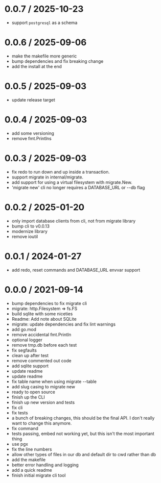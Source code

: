 # 0.0.7 / 2025-10-23

- support `postgresql` as a schema

# 0.0.6 / 2025-09-06

- make the makefile more generic
- bump dependencies and fix breaking change
- add the install at the end

# 0.0.5 / 2025-09-03

- update release target

# 0.0.4 / 2025-09-03

- add some versioning
- remove fmt.Printlns

# 0.0.3 / 2025-09-03

- fix redo to run down and up inside a transaction.
- support migrate in internal/migrate.
- add support for using a virtual filesystem with migrate.New.
- 'migrate new' cli no longer requires a DATABASE_URL or --db flag

# 0.0.2 / 2025-01-20

- only import database clients from cli, not from migrate library
- bump cli to v0.0.13
- modernize library
- remove ioutil

# 0.0.1 / 2024-01-27

- add redo, reset commands and DATABASE_URL envvar support

# 0.0.0 / 2021-09-14

- bump dependencies to fix migrate cli
- migrate: http.Filesystem => fs.FS
- build sqlite with some niceties
- Readme: Add note about SQLite
- migrate: update dependencies and fix lint warnings
- add go.mod
- remove accidental fmt.Println
- optional logger
- remove tmp.db before each test
- fix segfaults
- clean up after test
- remove commented out code
- add sqlite support
- update readme
- update readme
- fix table name when using migrate --table
- add slug casing to migrate new
- ready to open source
- finish up the CLI
- finish up new version and tests
- fix cli
- fix tests
- a bunch of breaking changes, this should be the final API. I don't really want to change this anymore.
- fix command
- tests passing, embed not working yet, but this isn't the most important thing
- use pgx
- fix the line numbers
- allow other types of files in our db and default dir to cwd rather than db
- add the makefile
- better error handling and logging
- add a quick readme
- finish initial migrate cli tool
